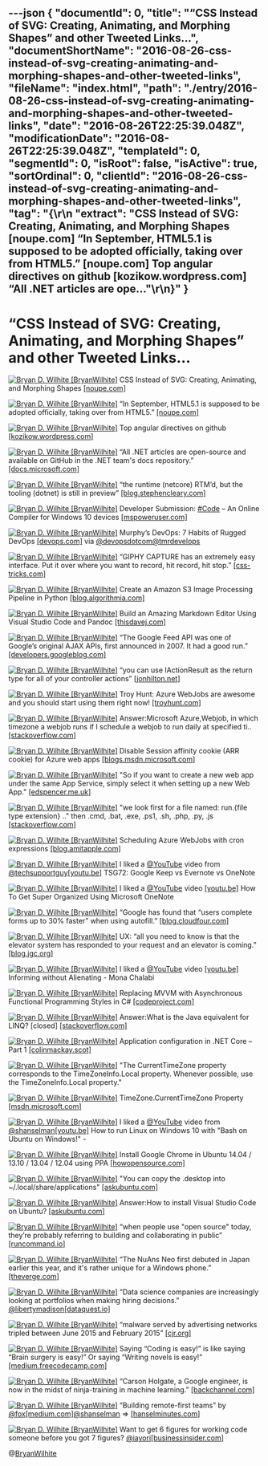 ---json
{
  "documentId": 0,
  "title": "“CSS Instead of SVG: Creating, Animating, and Morphing Shapes” and other Tweeted Links…",
  "documentShortName": "2016-08-26-css-instead-of-svg-creating-animating-and-morphing-shapes-and-other-tweeted-links",
  "fileName": "index.html",
  "path": "./entry/2016-08-26-css-instead-of-svg-creating-animating-and-morphing-shapes-and-other-tweeted-links",
  "date": "2016-08-26T22:25:39.048Z",
  "modificationDate": "2016-08-26T22:25:39.048Z",
  "templateId": 0,
  "segmentId": 0,
  "isRoot": false,
  "isActive": true,
  "sortOrdinal": 0,
  "clientId": "2016-08-26-css-instead-of-svg-creating-animating-and-morphing-shapes-and-other-tweeted-links",
  "tag": "{\r\n  \"extract\": \"CSS Instead of SVG: Creating, Animating, and Morphing Shapes [noupe.com] “In September, HTML5.1 is supposed to be adopted officially, taking over from HTML5.” [noupe.com] Top angular directives on github [kozikow.wordpress.com] “All .NET articles are ope...\"\r\n}"
}
---

# “CSS Instead of SVG: Creating, Animating, and Morphing Shapes” and other Tweeted Links…

[<img alt="Bryan D. Wilhite [BryanWilhite]" src="https://songhay.blob.core.windows.net/shared-social-twitter/BryanWilhite.jpeg">](http://t.co/UNdqV0Z1zz "Bryan D. Wilhite [BryanWilhite]") CSS Instead of SVG: Creating, Animating, and Morphing Shapes [[noupe.com]](http://www.noupe.com/design/html-css/css-svg-shapes-98214.html)

[<img alt="Bryan D. Wilhite [BryanWilhite]" src="https://songhay.blob.core.windows.net/shared-social-twitter/BryanWilhite.jpeg">](http://t.co/UNdqV0Z1zz "Bryan D. Wilhite [BryanWilhite]") “In September, HTML5.1 is supposed to be adopted officially, taking over from HTML5.” [[noupe.com]](http://www.noupe.com/design/html51-completion-98208.html)

[<img alt="Bryan D. Wilhite [BryanWilhite]" src="https://songhay.blob.core.windows.net/shared-social-twitter/BryanWilhite.jpeg">](http://t.co/UNdqV0Z1zz "Bryan D. Wilhite [BryanWilhite]") Top angular directives on github [[kozikow.wordpress.com]](https://kozikow.wordpress.com/2016/07/01/top-angular-directives-on-github/)

[<img alt="Bryan D. Wilhite [BryanWilhite]" src="https://songhay.blob.core.windows.net/shared-social-twitter/BryanWilhite.jpeg">](http://t.co/UNdqV0Z1zz "Bryan D. Wilhite [BryanWilhite]") “All .NET articles are open-source and available on GitHub in the .NET team's docs repository.” [[docs.microsoft.com]](https://docs.microsoft.com/teamblog/introducing-net-core-docs/)

[<img alt="Bryan D. Wilhite [BryanWilhite]" src="https://songhay.blob.core.windows.net/shared-social-twitter/BryanWilhite.jpeg">](http://t.co/UNdqV0Z1zz "Bryan D. Wilhite [BryanWilhite]") “the runtime (netcore) RTM’d, but the tooling (dotnet) is still in preview” [[blog.stephencleary.com]](http://blog.stephencleary.com/2016/06/dotnet-netcore-versions.html)

[<img alt="Bryan D. Wilhite [BryanWilhite]" src="https://songhay.blob.core.windows.net/shared-social-twitter/BryanWilhite.jpeg">](http://t.co/UNdqV0Z1zz "Bryan D. Wilhite [BryanWilhite]") Developer Submission: [#Code](http://twitter.com/search?q=%23Code) – An Online Compiler for Windows 10 devices [[mspoweruser.com]](http://mspoweruser.com/code-online-compiler-windows-10-devices/)

[<img alt="Bryan D. Wilhite [BryanWilhite]" src="https://songhay.blob.core.windows.net/shared-social-twitter/BryanWilhite.jpeg">](http://t.co/UNdqV0Z1zz "Bryan D. Wilhite [BryanWilhite]") Murphy’s DevOps: 7 Habits of Rugged DevOps [[devops.com]](http://devops.com/2016/03/08/murphys-devops-7-habits-rugged-devops/) via [@devopsdotcom](http://twitter.com/devopsdotcom)[@tmrdevelops](http://twitter.com/tmrdevelops)

[<img alt="Bryan D. Wilhite [BryanWilhite]" src="https://songhay.blob.core.windows.net/shared-social-twitter/BryanWilhite.jpeg">](http://t.co/UNdqV0Z1zz "Bryan D. Wilhite [BryanWilhite]") “GIPHY CAPTURE has an extremely easy interface. Put it over where you want to record, hit record, hit stop.” [[css-tricks.com]](https://css-tricks.com/makin-gifs/)

[<img alt="Bryan D. Wilhite [BryanWilhite]" src="https://songhay.blob.core.windows.net/shared-social-twitter/BryanWilhite.jpeg">](http://t.co/UNdqV0Z1zz "Bryan D. Wilhite [BryanWilhite]") Create an Amazon S3 Image Processing Pipeline in Python [[blog.algorithmia.com]](http://blog.algorithmia.com/2016/06/amazon-s3-image-processing-pipeline-python/)

[<img alt="Bryan D. Wilhite [BryanWilhite]" src="https://songhay.blob.core.windows.net/shared-social-twitter/BryanWilhite.jpeg">](http://t.co/UNdqV0Z1zz "Bryan D. Wilhite [BryanWilhite]") Build an Amazing Markdown Editor Using Visual Studio Code and Pandoc [[thisdavej.com]](http://thisdavej.com/build-an-amazing-markdown-editor-using-visual-studio-code-and-pandoc/)

[<img alt="Bryan D. Wilhite [BryanWilhite]" src="https://songhay.blob.core.windows.net/shared-social-twitter/BryanWilhite.jpeg">](http://t.co/UNdqV0Z1zz "Bryan D. Wilhite [BryanWilhite]") “The Google Feed API was one of Google’s original AJAX APIs, first announced in 2007. It had a good run.” [[developers.googleblog.com]](https://developers.googleblog.com/2016/06/announcing-turndown-of-google-feed-api.html)

[<img alt="Bryan D. Wilhite [BryanWilhite]" src="https://songhay.blob.core.windows.net/shared-social-twitter/BryanWilhite.jpeg">](http://t.co/UNdqV0Z1zz "Bryan D. Wilhite [BryanWilhite]") “you can use IActionResult as the return type for all of your controller actions” [[jonhilton.net]](https://jonhilton.net/2016/07/03/use-asp-net-core-to-cut-the-number-of-controllers-in-your-web-app/)

[<img alt="Bryan D. Wilhite [BryanWilhite]" src="https://songhay.blob.core.windows.net/shared-social-twitter/BryanWilhite.jpeg">](http://t.co/UNdqV0Z1zz "Bryan D. Wilhite [BryanWilhite]") Troy Hunt: Azure WebJobs are awesome and you should start using them right now! [[troyhunt.com]](https://www.troyhunt.com/azure-webjobs-are-awesome-and-you/)

[<img alt="Bryan D. Wilhite [BryanWilhite]" src="https://songhay.blob.core.windows.net/shared-social-twitter/BryanWilhite.jpeg">](http://t.co/UNdqV0Z1zz "Bryan D. Wilhite [BryanWilhite]") Answer:Microsoft Azure,Webjob, in which timezone a webjob runs if I schedule a webjob to run daily at specified ti.. [[stackoverflow.com]](http://stackoverflow.com/a/37856365/22944?stw=2)

[<img alt="Bryan D. Wilhite [BryanWilhite]" src="https://songhay.blob.core.windows.net/shared-social-twitter/BryanWilhite.jpeg">](http://t.co/UNdqV0Z1zz "Bryan D. Wilhite [BryanWilhite]") Disable Session affinity cookie (ARR cookie) for Azure web apps [[blogs.msdn.microsoft.com]](https://blogs.msdn.microsoft.com/appserviceteam/2016/05/16/disable-session-affinity-cookie-arr-cookie-for-azure-web-apps/)

[<img alt="Bryan D. Wilhite [BryanWilhite]" src="https://songhay.blob.core.windows.net/shared-social-twitter/BryanWilhite.jpeg">](http://t.co/UNdqV0Z1zz "Bryan D. Wilhite [BryanWilhite]") "So if you want to create a new web app under the same App Service, simply select it when setting up a new Web App." [[edspencer.me.uk]](https://edspencer.me.uk/2015/11/09/hosting-multiple-websites-inside-an-azure-app-service/)

[<img alt="Bryan D. Wilhite [BryanWilhite]" src="https://songhay.blob.core.windows.net/shared-social-twitter/BryanWilhite.jpeg">](http://t.co/UNdqV0Z1zz "Bryan D. Wilhite [BryanWilhite]") "we look first for a file named: run.{file type extension} .." then .cmd, .bat, .exe, .ps1, .sh, .php, .py, .js [[stackoverflow.com]](http://stackoverflow.com/a/32416300/22944)

[<img alt="Bryan D. Wilhite [BryanWilhite]" src="https://songhay.blob.core.windows.net/shared-social-twitter/BryanWilhite.jpeg">](http://t.co/UNdqV0Z1zz "Bryan D. Wilhite [BryanWilhite]") Scheduling Azure WebJobs with cron expressions [[blog.amitapple.com]](http://blog.amitapple.com/post/2015/06/scheduling-azure-webjobs/#.V3iyySN_oNt.twitter)

[<img alt="Bryan D. Wilhite [BryanWilhite]" src="https://songhay.blob.core.windows.net/shared-social-twitter/BryanWilhite.jpeg">](http://t.co/UNdqV0Z1zz "Bryan D. Wilhite [BryanWilhite]") I liked a [@YouTube](http://twitter.com/YouTube) video from [@techsupportguy](http://twitter.com/techsupportguy)[[youtu.be]](http://youtu.be/AXSOXxG36vI?a) TSG72: Google Keep vs Evernote vs OneNote

[<img alt="Bryan D. Wilhite [BryanWilhite]" src="https://songhay.blob.core.windows.net/shared-social-twitter/BryanWilhite.jpeg">](http://t.co/UNdqV0Z1zz "Bryan D. Wilhite [BryanWilhite]") I liked a [@YouTube](http://twitter.com/YouTube) video [[youtu.be]](http://youtu.be/gs4pxVRbCyQ?a) How To Get Super Organized Using Microsoft OneNote

[<img alt="Bryan D. Wilhite [BryanWilhite]" src="https://songhay.blob.core.windows.net/shared-social-twitter/BryanWilhite.jpeg">](http://t.co/UNdqV0Z1zz "Bryan D. Wilhite [BryanWilhite]") “Google has found that “users complete forms up to 30% faster” when using autofill.” [[blog.cloudfour.com]](http://blog.cloudfour.com/autofill-what-web-devs-should-know-but-dont/)

[<img alt="Bryan D. Wilhite [BryanWilhite]" src="https://songhay.blob.core.windows.net/shared-social-twitter/BryanWilhite.jpeg">](http://t.co/UNdqV0Z1zz "Bryan D. Wilhite [BryanWilhite]") UX: “all you need to know is that the elevator system has responded to your request and an elevator is coming.” [[blog.jgc.org]](http://blog.jgc.org/2010/06/elevator-button-problem.html)

[<img alt="Bryan D. Wilhite [BryanWilhite]" src="https://songhay.blob.core.windows.net/shared-social-twitter/BryanWilhite.jpeg">](http://t.co/UNdqV0Z1zz "Bryan D. Wilhite [BryanWilhite]") I liked a [@YouTube](http://twitter.com/YouTube) video [[youtu.be]](http://youtu.be/5C8AvYVt4_0?a) Informing without Alienating - Mona Chalabi

[<img alt="Bryan D. Wilhite [BryanWilhite]" src="https://songhay.blob.core.windows.net/shared-social-twitter/BryanWilhite.jpeg">](http://t.co/UNdqV0Z1zz "Bryan D. Wilhite [BryanWilhite]") Replacing MVVM with Asynchronous Functional Programming Styles in C# [[codeproject.com]](http://www.codeproject.com/Articles/1109483/Can-Co-Routines-with-Functions-in-Csharp-replace-M)

[<img alt="Bryan D. Wilhite [BryanWilhite]" src="https://songhay.blob.core.windows.net/shared-social-twitter/BryanWilhite.jpeg">](http://t.co/UNdqV0Z1zz "Bryan D. Wilhite [BryanWilhite]") Answer:What is the Java equivalent for LINQ? [closed] [[stackoverflow.com]](http://stackoverflow.com/a/6790067/22944?stw=2)

[<img alt="Bryan D. Wilhite [BryanWilhite]" src="https://songhay.blob.core.windows.net/shared-social-twitter/BryanWilhite.jpeg">](http://t.co/UNdqV0Z1zz "Bryan D. Wilhite [BryanWilhite]") Application configuration in .NET Core – Part 1 [[colinmackay.scot]](https://colinmackay.scot/2016/07/03/application-configuration-in-net-core-part-1/)

[<img alt="Bryan D. Wilhite [BryanWilhite]" src="https://songhay.blob.core.windows.net/shared-social-twitter/BryanWilhite.jpeg">](http://t.co/UNdqV0Z1zz "Bryan D. Wilhite [BryanWilhite]") "The CurrentTimeZone property corresponds to the TimeZoneInfo.Local property. Whenever possible, use the TimeZoneInfo.Local property."

[<img alt="Bryan D. Wilhite [BryanWilhite]" src="https://songhay.blob.core.windows.net/shared-social-twitter/BryanWilhite.jpeg">](http://t.co/UNdqV0Z1zz "Bryan D. Wilhite [BryanWilhite]") TimeZone.CurrentTimeZone Property [[msdn.microsoft.com]](https://msdn.microsoft.com/en-us/library/system.timezone.currenttimezone%28v=vs.110%29.aspx?f=255&MSPPError=-2147217396)

[<img alt="Bryan D. Wilhite [BryanWilhite]" src="https://songhay.blob.core.windows.net/shared-social-twitter/BryanWilhite.jpeg">](http://t.co/UNdqV0Z1zz "Bryan D. Wilhite [BryanWilhite]") I liked a [@YouTube](http://twitter.com/YouTube) video from [@shanselman](http://twitter.com/shanselman)[[youtu.be]](http://youtu.be/DmsJHocTt84?a) How to run Linux on Windows 10 with "Bash on Ubuntu on Windows!" -

[<img alt="Bryan D. Wilhite [BryanWilhite]" src="https://songhay.blob.core.windows.net/shared-social-twitter/BryanWilhite.jpeg">](http://t.co/UNdqV0Z1zz "Bryan D. Wilhite [BryanWilhite]") Install Google Chrome in Ubuntu 14.04 / 13.10 / 13.04 / 12.04 using PPA [[howopensource.com]](http://www.howopensource.com/2011/10/install-google-chrome-in-ubuntu-11-10-11-04-10-10-10-04/)

[<img alt="Bryan D. Wilhite [BryanWilhite]" src="https://songhay.blob.core.windows.net/shared-social-twitter/BryanWilhite.jpeg">](http://t.co/UNdqV0Z1zz "Bryan D. Wilhite [BryanWilhite]") "You can copy the .desktop into ~/.local/share/applications" [[askubuntu.com]](http://askubuntu.com/a/173965/433878?stw=2)

[<img alt="Bryan D. Wilhite [BryanWilhite]" src="https://songhay.blob.core.windows.net/shared-social-twitter/BryanWilhite.jpeg">](http://t.co/UNdqV0Z1zz "Bryan D. Wilhite [BryanWilhite]") Answer:How to install Visual Studio Code on Ubuntu? [[askubuntu.com]](http://askubuntu.com/a/616080/433878?stw=2)

[<img alt="Bryan D. Wilhite [BryanWilhite]" src="https://songhay.blob.core.windows.net/shared-social-twitter/BryanWilhite.jpeg">](http://t.co/UNdqV0Z1zz "Bryan D. Wilhite [BryanWilhite]") “when people use "open source" today, they’re probably referring to building and collaborating in public” [[runcommand.io]](https://runcommand.io/2016/06/26/my-condolences-youre-now-the-maintainer-of-a-popular-open-source-project/)

[<img alt="Bryan D. Wilhite [BryanWilhite]" src="https://songhay.blob.core.windows.net/shared-social-twitter/BryanWilhite.jpeg">](http://t.co/UNdqV0Z1zz "Bryan D. Wilhite [BryanWilhite]") “The NuAns Neo first debuted in Japan earlier this year, and it's rather unique for a Windows phone.” [[theverge.com]](http://www.theverge.com/circuitbreaker/2016/7/1/12077548/nuans-neo-windows-10-mobile-kickstarter-launch)

[<img alt="Bryan D. Wilhite [BryanWilhite]" src="https://songhay.blob.core.windows.net/shared-social-twitter/BryanWilhite.jpeg">](http://t.co/UNdqV0Z1zz "Bryan D. Wilhite [BryanWilhite]") “Data science companies are increasingly looking at portfolios when making hiring decisions.” [@libertymadison](http://twitter.com/libertymadison)[[dataquest.io]](https://www.dataquest.io/blog/data-science-portfolio-project/)

[<img alt="Bryan D. Wilhite [BryanWilhite]" src="https://songhay.blob.core.windows.net/shared-social-twitter/BryanWilhite.jpeg">](http://t.co/UNdqV0Z1zz "Bryan D. Wilhite [BryanWilhite]") “malware served by advertising networks tripled between June 2015 and February 2015” [[cjr.org]](http://www.cjr.org/opinion/ad_blockers_malware_new_york_times.php)

[<img alt="Bryan D. Wilhite [BryanWilhite]" src="https://songhay.blob.core.windows.net/shared-social-twitter/BryanWilhite.jpeg">](http://t.co/UNdqV0Z1zz "Bryan D. Wilhite [BryanWilhite]") Saying “Coding is easy!” is like saying “Brain surgery is easy!” Or saying “Writing novels is easy!” [[medium.freecodecamp.com]](https://medium.freecodecamp.com/one-does-not-simply-learn-to-code-f25bacdc5b62)

[<img alt="Bryan D. Wilhite [BryanWilhite]" src="https://songhay.blob.core.windows.net/shared-social-twitter/BryanWilhite.jpeg">](http://t.co/UNdqV0Z1zz "Bryan D. Wilhite [BryanWilhite]") “Carson Holgate, a Google engineer, is now in the midst of ninja-training in machine learning.” [[backchannel.com]](https://backchannel.com/how-google-is-remaking-itself-as-a-machine-learning-first-company-ada63defcb70)

[<img alt="Bryan D. Wilhite [BryanWilhite]" src="https://songhay.blob.core.windows.net/shared-social-twitter/BryanWilhite.jpeg">](http://t.co/UNdqV0Z1zz "Bryan D. Wilhite [BryanWilhite]") “Building remote-first teams” by [@fox](http://twitter.com/fox)[[medium.com]](https://medium.com/@fox/building-remote-first-teams-a98bf8581db#.s0dukfviv)[@shanselman](http://twitter.com/shanselman) =&gt; [[hanselminutes.com]](http://hanselminutes.com/533/building-remote-first-teams-with-karolina-szczur)

[<img alt="Bryan D. Wilhite [BryanWilhite]" src="https://songhay.blob.core.windows.net/shared-social-twitter/BryanWilhite.jpeg">](http://t.co/UNdqV0Z1zz "Bryan D. Wilhite [BryanWilhite]") Want to get 6 figures for working code someone before you got 7 figures? [@iayori](http://twitter.com/iayori)[[businessinsider.com]](http://www.businessinsider.com/dark-side-of-a-valley-software-engineer-2016-7)

@[BryanWilhite](https://twitter.com/BryanWilhite)
